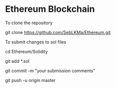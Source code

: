 # Ethereum Blockchain

To clone the repository

git clone https://github.com/SebLKMa/Ethereum.git


To submit changes to sol files

cd Ethereum/Solidity

git add *.sol

git commit -m "your submission comments"

git push -u origin master


